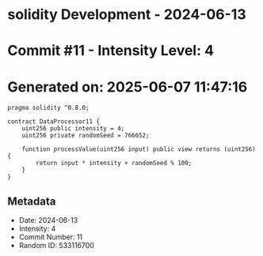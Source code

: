 ﻿# solidity Development - 2024-06-13
# Commit #11 - Intensity Level: 4
# Generated on: 2025-06-07 11:47:16
```solidity
pragma solidity ^0.8.0;

contract DataProcessor11 {
    uint256 public intensity = 4;
    uint256 private randomSeed = 766652;

    function processValue(uint256 input) public view returns (uint256) {
        return input * intensity + randomSeed % 100;
    }
}
```
## Metadata
- Date: 2024-06-13
- Intensity: 4
- Commit Number: 11
- Random ID: 533116700
